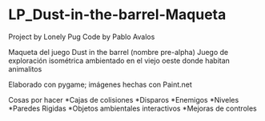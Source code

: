 # LP_Dust-in-the-barrel-Maqueta
Project by Lonely Pug
Code by Pablo Avalos

Maqueta del juego Dust in the barrel (nombre pre-alpha)
Juego de exploración isométrica ambientado en el viejo oeste donde habitan animalitos

Elaborado con pygame; imágenes hechas con Paint.net

Cosas por hacer
*Cajas de colisiones
*Disparos
*Enemigos
*Niveles
  *Paredes Rigidas
  *Objetos ambientales interactivos
*Mejoras de controles
